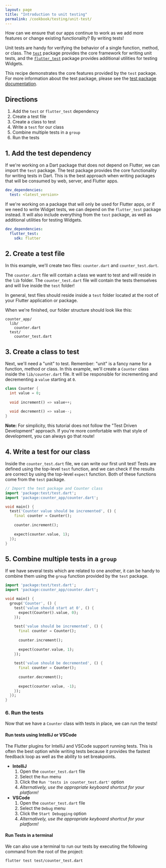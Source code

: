 ```yaml
---
layout: page
title: "Introduction to unit testing"
permalink: /cookbook/testing/unit-test/
---
```


How can we ensure that our apps continue to work as we add more features or 
change existing functionality? By writing tests!

Unit tests are handy for verifying the behavior of a single function, method, or 
class. The [`test`](https://pub.dartlang.org/packages/test) package provides the 
core framework for writing unit tests, and the 
[`flutter_test`](https://docs.flutter.io/flutter/flutter_test/flutter_test-library.html) 
package provides additional utilities for testing Widgets.

This recipe demonstrates the core features provided by the `test` package. For 
more information about the test package, please see the 
[test package documentation](https://github.com/dart-lang/test/blob/master/README.md).

## Directions

  1. Add the `test` or `flutter_test` dependency
  2. Create a test file
  3. Create a class to test
  4. Write a `test` for our class
  5. Combine multiple tests in a `group`
  6. Run the tests

## 1. Add the test dependency

If we're working on a Dart package that does not depend on Flutter, we
can import the `test` package. The test package provides the core functionality 
for writing tests in Dart. This is the best approach when writing packages that 
will be consumed by web, server, and Flutter apps.

```yaml
dev_dependencies:
  test: <latest_version>
```

If we're working on a package that will only be used for Flutter apps, or if 
we need to write Widget tests, we can depend on the `flutter_test` package 
instead. It will also include everything from the `test` package, as well as
additional utilities for testing Widgets.

```yaml
dev_dependencies:
  flutter_test:
    sdk: flutter
```


## 2. Create a test file

In this example, we'll create two files: `counter.dart` and `counter_test.dart`. 

The `counter.dart` file will contain a class we want to test and will reside in
the `lib` folder. The `counter_test.dart` file will contain the tests 
themselves and will live inside the `test` folder!

In general, test files should reside inside a `test` folder located at the root 
of your Flutter application or package.

When we're finished, our folder structure should look like this:

```
counter_app/
  lib/
    counter.dart
  test/
    counter_test.dart
```

## 3. Create a class to test

Next, we'll need a "unit" to test. Remember: "unit" is a fancy name for a 
function, method or class. In this example, we'll create a `Counter` class 
inside the `lib/counter.dart` file. It will be responsible for incrementing and 
decrementing a `value` starting at `0`. 

<!-- skip -->
```dart
class Counter {
  int value = 0;
  
  void increment() => value++;
  
  void decrement() => value--; 
}
```

**Note:** For simplicity, this tutorial does not follow the "Test Driven 
Development" approach. If you're more comfortable with that style of 
development, you can always go that route!

## 4. Write a test for our class

Inside the `counter_test.dart` file, we can write our first unit test! Tests are 
defined using the top-level `test` function, and we can check if the results are 
correct by using the top-level `expect` function. Both of these functions come
from the `test` package.

<!-- skip -->
```dart
// Import the test package and Counter class
import 'package:test/test.dart';
import 'package:counter_app/counter.dart';

void main() {
  test('Counter value should be incremented', () {
    final counter = Counter();
    
    counter.increment();
    
    expect(counter.value, 1);
  });
}
```  

## 5. Combine multiple tests in a `group`

If we have several tests which are related to one another, it can be handy
to combine them using the `group` function provided by the `test` package.

<!-- skip -->
```dart
import 'package:test/test.dart';
import 'package:counter_app/counter.dart';

void main() {
  group('Counter', () {
    test('value should start at 0', () {
      expect(Counter().value, 0);
    });
    
    test('value should be incremented', () {
      final counter = Counter();
        
      counter.increment();
        
      expect(counter.value, 1);
    });
    
    test('value should be decremented', () {
      final counter = Counter();
        
      counter.decrement();
        
      expect(counter.value, -1);
    });
  });
}
```

### 6. Run the tests

Now that we have a `Counter` class with tests in place, we can run the tests! 

#### Run tests using IntelliJ or VSCode 

The Flutter plugins for IntelliJ and VSCode support running tests. This is often
the best option while writing tests because it provides the fastest feedback 
loop as well as the ability to set breakpoints.

  * **IntelliJ** 
    1. Open the `counter_test.dart` file
    2. Select the `Run` menu
    3. Click the `Run 'tests in counter_test.dart'` option
    4. *Alternatively, use the appropriate keyboard shortcut for your platform!*
  * **VSCode**
    1. Open the `counter_test.dart` file
    2. Select the `Debug` menu
    3. Click the `Start Debugging` option
    4. *Alternatively, use the appropriate keyboard shortcut for your platform!*

#### Run Tests in a terminal

We can also use a terminal to run our tests by executing the following
command from the root of the project:

```
flutter test test/counter_test.dart
```
